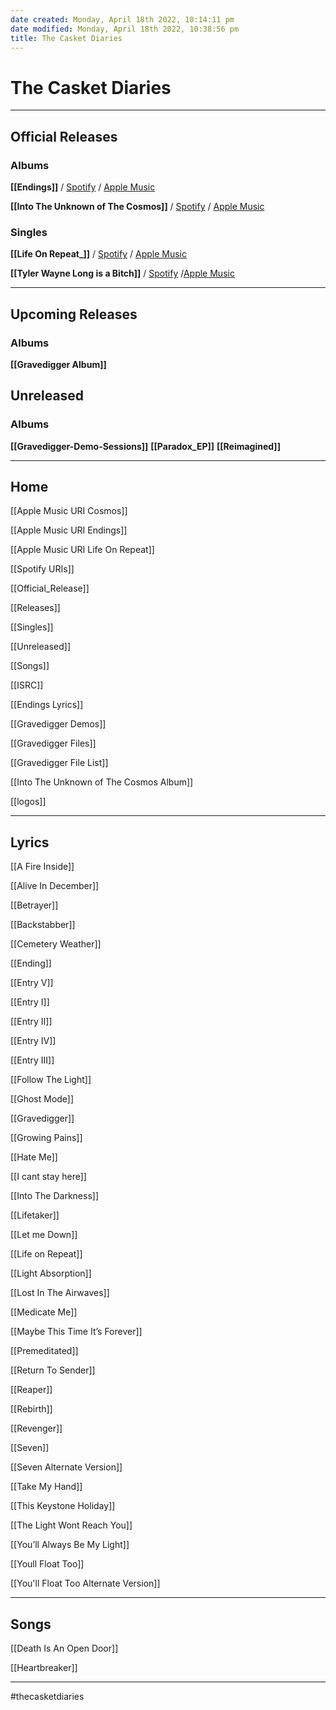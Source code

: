 ```yaml
---
date created: Monday, April 18th 2022, 10:14:11 pm
date modified: Monday, April 18th 2022, 10:38:56 pm
title: The Casket Diaries
---
```

# The Casket Diaries
---

## Official Releases

### Albums

**[[Endings]]** / [Spotify](https://open.spotify.com/album/520O54VsWpkbuTFRVVg9KN) / [Apple Music](https://music.apple.com/album/1583270406)

**[[Into The Unknown of The Cosmos]]** / [Spotify](https://open.spotify.com/album/7ix5yrDo1IDpXXp5yMSF9y) / [Apple Music](https://music.apple.com/album/1607776010)




### Singles

**[[Life On Repeat_]]** / [Spotify](https://open.spotify.com/track/2N3WyinI7dXw4w89MgifQx)  / [Apple Music](https://music.apple.com/album/1605693432?i=1605693433)

**[[Tyler Wayne Long is a Bitch]]** / [Spotify](https://open.spotify.com/track/5iJIF1qCQD9IoE4tu1TwYI)  /[Apple Music ](https://music.apple.com/album/1607466791?i=1607466792)



---

## Upcoming Releases
### Albums

**[[Gravedigger Album]]**

## Unreleased
### Albums

**[[Gravedigger-Demo-Sessions]]**
**[[Paradox_EP]]**
**[[Reimagined]]**

---

## Home
[[Apple Music URI Cosmos]]

[[Apple Music URI Endings]]

[[Apple Music URI Life On Repeat]]

[[Spotify URIs]]

[[Official_Release]]

[[Releases]]

[[Singles]]

[[Unreleased]]

[[Songs]]

[[ISRC]]

[[Endings Lyrics]]

[[Gravedigger Demos]]

[[Gravedigger Files]]

[[Gravedigger File List]]

[[Into The Unknown of The Cosmos Album]]

[[logos]]



---

## Lyrics

[[A Fire Inside]]

[[Alive In December]]

[[Betrayer]]

[[Backstabber]]

[[Cemetery Weather]]

[[Ending]]

[[Entry V]]

[[Entry I]]

[[Entry II]]

[[Entry IV]]

[[Entry III]]

[[Follow The Light]]

[[Ghost Mode]]

[[Gravedigger]]

[[Growing Pains]]

[[Hate Me]]

[[I cant stay here]]

[[Into The Darkness]]

[[Lifetaker]]

[[Let me Down]]

[[Life on Repeat]]

[[Light Absorption]]

[[Lost In The Airwaves]]

[[Medicate Me]]

[[Maybe This Time It’s Forever]]

[[Premeditated]]

[[Return To Sender]]

[[Reaper]]

[[Rebirth]]

[[Revenger]]

[[Seven]]

[[Seven Alternate Version]]

[[Take My Hand]]

[[This Keystone Holiday]]

[[The Light Wont Reach You]]

[[You’ll Always Be My Light]]

[[Youll Float Too]]

[[You'll Float Too Alternate Version]]

---

## Songs

[[Death Is An Open Door]]

[[Heartbreaker]]

---

#thecasketdiaries
